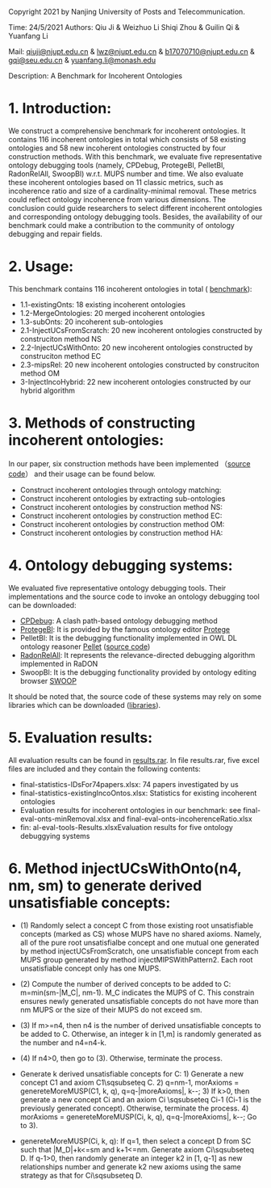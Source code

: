 Copyright 2021 by Nanjing University of Posts and
Telecommunication. 

Time: 24/5/2021  Authors:  Qiu Ji & Weizhuo Li Shiqi Zhou & Guilin Qi & Yuanfang Li

Mail: qiuji@njupt.edu.cn & lwz@njupt.edu.cn & b17070710@njupt.edu.cn & gqi@seu.edu.cn & yuanfang.li@monash.edu

Description: A Benchmark for Incoherent Ontologies


# 1. Introduction:
We construct a comprehensive  benchmark for incoherent ontologies. It contains 116 incoherent ontologies in total which consists of 58 existing ontologies and 58 new incoherent ontologies constructed by four construction methods. With this benchmark, we evaluate five representative ontology debugging tools (namely, CPDebug, ProtegeBl, PelletBl, RadonRelAll, SwoopBl) w.r.t. MUPS number and time. We also evaluate these incoherent ontologies based on 11 classic metrics, such as incoherence ratio and size of a cardinality-minimal removal. These metrics could reflect ontology incoherence from various dimensions. The conclusion could guide researchers to select different incoherent ontologies and corresponding ontology debugging tools.  Besides, the availability of our benchmark could make a contribution to the community of ontology debugging and repair fields.



# 2. Usage:
This benchmark contains 116 incoherent ontologies in total ( [benchmark](https://github.com/QiuJi345/IncOntologyBenchmark/tree/main/data)): 
- 1.1-existingOnts: 18 existing incoherent ontologies
- 1.2-MergeOntologies: 20 merged incoherent ontologies
- 1.3-subOnts: 20 incoherent sub-ontologies
- 2.1-InjectUCsFromScratch: 20 new incoherent ontologies constructed by construciton method NS
- 2.2-InjectUCsWithOnto: 20 new incoherent ontologies constructed by construciton method EC
- 2.3-mipsRel: 20 new incoherent ontologies constructed by construciton method OM
- 3-InjectIncoHybrid:  22 new incoherent ontologies constructed by our hybrid algorithm


# 3. Methods of constructing incoherent ontologies:
In our paper, six construction methods have been implemented （[source code](https://github.com/QiuJi345/IncOntologyBenchmark/blob/main/javaSource/radon20210528.rar)） and their usage can be found below.
- Construct incoherent ontologies through ontology matching:
- Construct incoherent ontologies by extracting sub-ontologies
- Construct incoherent ontologies by construction method NS:
- Construct incoherent ontologies by construction method EC:
- Construct incoherent ontologies by construction method OM:
- Construct incoherent ontologies by construction method HA:


# 4. Ontology debugging systems:
We evaluated five representative ontology debugging tools. Their implementations and the source code to invoke an ontology debugging tool can be downloaded:
- [CPDebug](http://www.zhyweb.cn/cpdebrep/index.php): A clash path-based ontology debugging method
- [ProtegeBl](https://github.com/QiuJi345/IncOntologyBenchmark/blob/main/javaSource/protegeDebug20210528.rar): It is provided by the famous ontology editor [Protege](https://protege.stanford.edu/) 
- PelletBl: It is the debugging functionality implemented in OWL DL ontology reasoner [Pellet]( https://github.com/ignazio1977/pellet) ([source code]())
- [RadonRelAll](https://github.com/QiuJi345/IncOntologyBenchmark/blob/main/javaSource/radon20210528.rar): It represents the relevance-directed debugging algorithm  implemented in RaDON
- SwoopBl: It is the debugging functionality provided by ontology editing browser [SWOOP]( https://github.com/ronwalf/swoop) 

It should be noted that, the source code of these systems may rely on some libraries which can be downloaded ([libraries](https://github.com/QiuJi345/IncOntologyBenchmark/blob/main/libs20210528.rar)).


# 5. Evaluation results:
All evaluation results can be found in [results.rar](https://github.com/QiuJi345/IncOntologyBenchmark/blob/main/results.rar). In file results.rar, five excel files are included and they contain the following contents:
- final-statistics-IDsFor74papers.xlsx: 74 papers investigated by us
- final-statistics-existingIncoOntos.xlsx: Statistics for existing incoherent ontologies
- Evaluation results for incoherent ontologies in our benchmark: see final-eval-onts-minRemoval.xlsx and final-eval-onts-incoherenceRatio.xlsx
- fin: al-eval-tools-Results.xlsxEvaluation results for five ontology debuggying systems

# 6. Method injectUCsWithOnto(n4, nm, sm)  to generate derived unsatisfiable concepts:
- (1) Randomly select a concept C from those existing root unsatisfiable concepts (marked as CS) whose MUPS have no shared axioms. Namely, all of the pure root unsatisfialbe concept and one mutual one generated by method injectUCsFromScratch, one unsatisfiable concept from each MUPS group generated by method injectMIPSWithPattern2. Each root unsatisfiable concept only has one MUPS. 
- (2) Compute the number of derived concepts to be added to C: m=min(sm-|M_C|, nm-1). M_C indicates the MUPS of C. This constrain ensures newly generated unsatisfiable concepts do not have more than nm MUPS or the size of their MUPS do not exceed sm. 
- (3) If m>=n4, then n4 is the number of derived unsatisfiable concepts to be added to C. Otherwise, an integer k in [1,m] is randomly generated as the number and n4=n4-k. 
- (4) If n4>0, then go to (3). Otherwise, terminate the process.

- Generate k  derived unsatisfiable concepts for C: 1) Generate a new concept C1 and axiom C1\sqsubseteq C. 2) q=nm-1, morAxioms = genereteMoreMUSP(C1, k, q), q=q-|moreAxioms|, k--; 3) If k>0, then generate a new concept Ci and an axiom Ci \sqsubseteq Ci-1 (Ci-1 is the previously generated concept). Otherwise, terminate the process. 4) morAxioms = genereteMoreMUSP(Ci, k, q), q=q-|moreAxioms|, k--; Go to 3).
- genereteMoreMUSP(Ci, k, q): If q=1, then select a concept D from SC such that |M_D|+k<=sm and k+1<=nm. Generate axiom  Ci\sqsubseteq D. If q-1>0, then randomly generate an integer k2 in [1, q-1] as new relationships number and generate k2 new axioms using the same strategy as that for Ci\sqsubseteq D.




